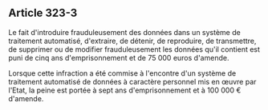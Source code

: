 Article 323-3
----
Le fait d'introduire frauduleusement des données dans un système de traitement
automatisé, d'extraire, de détenir, de reproduire, de transmettre, de supprimer
ou de modifier frauduleusement les données qu'il contient est puni de cinq ans
d'emprisonnement et de 75 000 euros d'amende.

Lorsque cette infraction a été commise à l'encontre d'un système de traitement
automatisé de données à caractère personnel mis en œuvre par l'Etat, la peine
est portée à sept ans d'emprisonnement et à 100 000 € d'amende.
